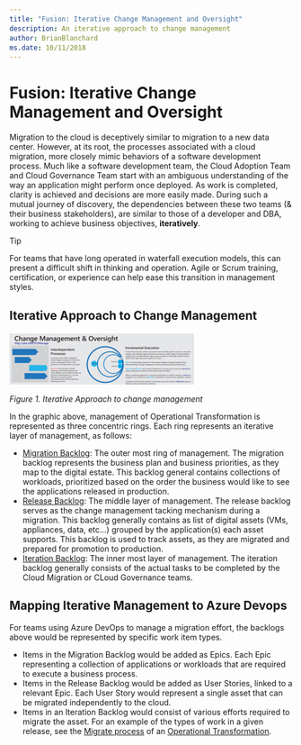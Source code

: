 ```yaml
---
title: "Fusion: Iterative Change Management and Oversight"
description: An iterative approach to change management
author: BrianBlanchard
ms.date: 10/11/2018
---
```


# Fusion: Iterative Change Management and Oversight

Migration to the cloud is deceptively similar to migration to a new data center. However, at its root, the processes associated with a cloud migration, more closely mimic behaviors of a software development process. Much like a software development team, the Cloud Adoption Team and Cloud Governance Team start with an ambiguous understanding of the way an application might perform once deployed. As work is completed, clarity is achieved and decisions are more easily made. During such a mutual journey of discovery, the dependencies between these two teams (& their business stakeholders), are similar to those of a developer and DBA, working to achieve business objectives, **iteratively**. 

> [!TIP]
> For teams that have long operated in waterfall execution models, this can present a difficult shift in thinking and operation. Agile or Scrum training, certification, or experience can help ease this transition in management styles.

## Iterative Approach to Change Management

![Iterative Approach to change management](../../_images/operational-transformation-manage.png)

*Figure 1. Iterative Approach to change management*

In the graphic above, management of Operational Transformation is represented as three concentric rings. Each ring represents an iterative layer of management, as follows:

* [Migration Backlog](migration-backlog.md): The outer most ring of management. The migration backlog represents the business plan and business priorities, as they map to the digital estate. This backlog general contains collections of workloads, prioritized based on the order the business would like to see the applications released in production.
* [Release Backlog](../execute/iteration-release-backlog): The middle layer of management. The release backlog serves as the change management tacking mechanism during a migration. This backlog generally contains as list of digital assets (VMs, appliances, data, etc...) grouped by the application(s) each asset supports. This backlog is used to track assets, as they are migrated and prepared for promotion to production.
* [Iteration Backlog](../execute/iteration-release-backlog): The inner most layer of management. The iteration backlog generally consists of the actual tasks to be completed by the Cloud Migration or CLoud Governance teams.

## Mapping Iterative Management to Azure Devops

For teams using Azure DevOps to manage a migration effort, the backlogs above would be represented by specific work item types. 

* Items in the Migration Backlog would be added as Epics. Each Epic representing a collection of applications or workloads that are required to execute a business process.
* Items in the Release Backlog would be added as User Stories, linked to a relevant Epic. Each User Story would represent a single asset that can be migrated independently to the cloud.
* Items in an Iteration Backlog would consist of various efforts required to migrate the asset. For an example of the types of work in a given release, see the [Migrate process](../../transformation-journeys/operational-transformation/migrate.md) of an [Operational Transformation](../../transformation-journeys/operational-transformation/overview.md).
